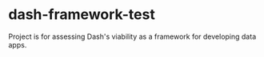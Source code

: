 # dash-framework-test
Project is for assessing Dash's viability as a framework for developing data apps.
